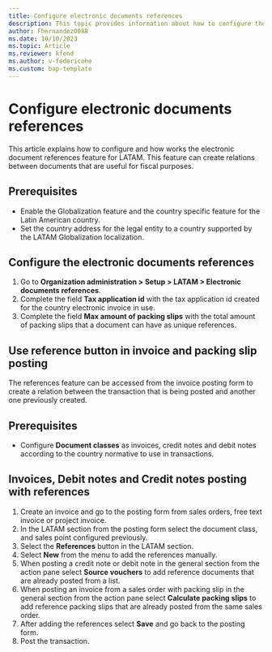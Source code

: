 ```yaml
---
title: Configure electronic documents references
description: This topic provides information about how to configure the electronic documents references form and how to use the feature. 
author: Fhernandez0088
ms.date: 10/10/2023
ms.topic: Article
ms.reviewer: kfend
ms.author: v-federicohe
ms.custom: bap-template
---
```

# Configure electronic documents references
This article explains how to configure and how works the electronic document references feature for LATAM. This feature can create relations between documents that are useful for fiscal purposes.
## Prerequisites
* Enable the Globalization feature and the country specific feature for the Latin American country.
* Set the country address for the legal entity to a country supported by the LATAM Globalization localization.
## Configure the electronic documents references
1. Go to **Organization administration > Setup > LATAM > Electronic documents references**.
2. Complete the field **Tax application id** with the tax application id created for the country electronic invoice in use.
3. Complete the field **Max amount of packing slips** with the total amount of packing slips that a document can have as unique references.
## Use reference button in invoice and packing slip posting
The references feature can be accessed from the invoice posting form to create a relation between the transaction that is being posted and another one previously created.
## Prerequisites 
* Configure **Document classes** as invoices, credit notes and debit notes according to the country normative to use in transactions.
## Invoices, Debit notes and Credit notes posting with references
1. Create an invoice and go to the posting form from sales orders, free text invoice or project invoice.
2. In the LATAM section from the posting form select the document class, and sales point configured previously.
3. Select the **References** button in the LATAM section.
4. Select **New** from the menu to add the references manually.
5. When posting a credit note or debit note in the general section from the action pane select **Source vouchers** to add reference documents that are already posted from a list.
6. When posting an invoice from a sales order with packing slip in the general section from the action pane select **Calculate packing slips** to add reference packing slips that are already posted from the same sales order.
7. After adding the references select **Save** and go back to the posting form.
8. Post the transaction.
